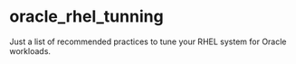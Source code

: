 # oracle_rhel_tunning
Just a list of recommended practices to tune your RHEL system for Oracle workloads.
